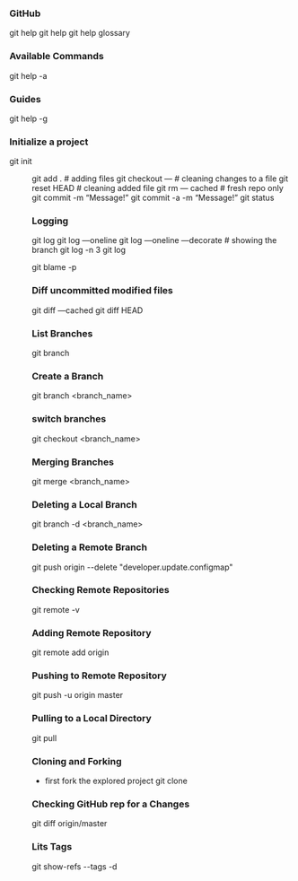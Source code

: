 ### GitHub
git help
git help <command>
git help glossary

### Available Commands 
git help -a

### Guides
git help -g 

### Initialize a project 
git init <dir>
git add . # adding files 
git checkout — <filename> # cleaning changes to a file
git reset HEAD <filename> # cleaning added file 
git rm — cached <filename> # fresh repo only
git commit -m “Message!”
git commit -a -m “Message!” 
git status 

### Logging 
git log 
git log —oneline
git log —oneline —decorate # showing the branch 
git log -n 3
git log <filename>

git blame -p <file>

### Diff uncommitted modified files
git diff —cached <filename>
git diff HEAD <filename>

### List Branches 
git branch

### Create a Branch
git branch <branch_name>

### switch branches 
git checkout <branch_name> 

### Merging Branches 
git merge <branch_name> 

### Deleting a Local Branch
git branch -d <branch_name>

### Deleting a Remote Branch
git push origin --delete "developer.update.configmap" 

### Checking Remote Repositories 
git remote -v 

### Adding Remote Repository 
git remote add origin <link>

### Pushing to Remote Repository
git push -u origin master 

### Pulling to a Local Directory 
git pull

### Cloning and Forking 
- first fork the explored project 
git clone <link> 

### Checking GitHub rep for a Changes 
git diff origin/master 

### Lits Tags
git show-refs --tags -d  